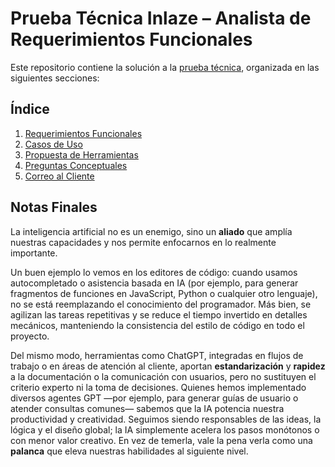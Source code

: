 # Prueba Técnica Inlaze – Analista de Requerimientos Funcionales

Este repositorio contiene la solución a la [prueba técnica](https://sportenlace-my.sharepoint.com/personal/y_carmona_inlaze_com/_layouts/15/onedrive.aspx?id=%2Fpersonal%2Fy%5Fcarmona%5Finlaze%5Fcom%2FDocuments%2FTalento%20Humano%20%28Contrataci%C3%B3n%29%2FDOCUMENTOS%20EMPLEADOS%2FSPORT%20ENLACE%20%20NUEVOS%20CONTRATOS%2F11%5FPRUEBAS%20Y%20PERFILES%2FPRUEBAS%2FPrueba%20T%C3%A9cnica%20%2D%20Analista%20de%20Requerimientos%2Epdf&parent=%2Fpersonal%2Fy%5Fcarmona%5Finlaze%5Fcom%2FDocuments%2FTalento%20Humano%20%28Contrataci%C3%B3n%29%2FDOCUMENTOS%20EMPLEADOS%2FSPORT%20ENLACE%20%20NUEVOS%20CONTRATOS%2F11%5FPRUEBAS%20Y%20PERFILES%2FPRUEBAS&ga=1&LOF=1), organizada en las siguientes secciones:

## Índice
1. [Requerimientos Funcionales](./Requerimientos.md)
2. [Casos de Uso](./Casos_de_Uso.md)
3. [Propuesta de Herramientas](./Herramientas.md)
4. [Preguntas Conceptuales](./Preguntas_Conceptuales.md)
5. [Correo al Cliente](./Correo_Cliente.md)


## Notas Finales

La inteligencia artificial no es un enemigo, sino un **aliado** que amplía nuestras capacidades y nos permite enfocarnos en lo realmente importante. 

Un buen ejemplo lo vemos en los editores de código: cuando usamos autocompletado o asistencia basada en IA (por ejemplo, para generar fragmentos de funciones en JavaScript, Python o cualquier otro lenguaje), no se está reemplazando el conocimiento del programador. Más bien, se agilizan las tareas repetitivas y se reduce el tiempo invertido en detalles mecánicos, manteniendo la consistencia del estilo de código en todo el proyecto.

Del mismo modo, herramientas como ChatGPT, integradas en flujos de trabajo o en áreas de atención al cliente, aportan **estandarización** y **rapidez** a la documentación o la comunicación con usuarios, pero no sustituyen el criterio experto ni la toma de decisiones. Quienes hemos implementado diversos agentes GPT —por ejemplo, para generar guías de usuario o atender consultas comunes— sabemos que la IA potencia nuestra productividad y creatividad. Seguimos siendo responsables de las ideas, la lógica y el diseño global; la IA simplemente acelera los pasos monótonos o con menor valor creativo. En vez de temerla, vale la pena verla como una **palanca** que eleva nuestras habilidades al siguiente nivel.
